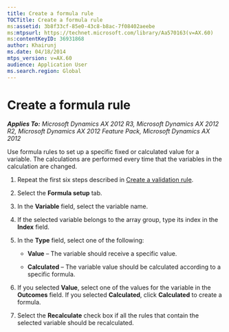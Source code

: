 ```yaml
---
title: Create a formula rule
TOCTitle: Create a formula rule
ms:assetid: 3b8f33cf-85e0-43c8-b8ac-7f08402aeebe
ms:mtpsurl: https://technet.microsoft.com/library/Aa570163(v=AX.60)
ms:contentKeyID: 36931868
author: Khairunj
ms.date: 04/18/2014
mtps_version: v=AX.60
audience: Application User
ms.search.region: Global
---
```


# Create a formula rule 


_**Applies To:** Microsoft Dynamics AX 2012 R3, Microsoft Dynamics AX 2012 R2, Microsoft Dynamics AX 2012 Feature Pack, Microsoft Dynamics AX 2012_

Use formula rules to set up a specific fixed or calculated value for a variable. The calculations are performed every time that the variables in the calculation are changed.

1.  Repeat the first six steps described in [Create a validation rule](create-a-validation-rule.md).

2.  Select the **Formula setup** tab.

3.  In the **Variable** field, select the variable name.

4.  If the selected variable belongs to the array group, type its index in the **Index** field.

5.  In the **Type** field, select one of the following:
    
      - **Value** – The variable should receive a specific value.
    
      - **Calculated** – The variable value should be calculated according to a specific formula.

6.  If you selected **Value**, select one of the values for the variable in the **Outcomes** field. If you selected **Calculated**, click **Calculated** to create a formula.

7.  Select the **Recalculate** check box if all the rules that contain the selected variable should be recalculated.

  


